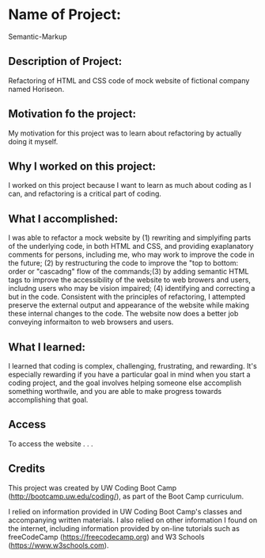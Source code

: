 # Name of Project:

Semantic-Markup

## Description of Project:

Refactoring of HTML and CSS code of mock website of fictional company named Horiseon.

## Motivation fo the project:

My motivation for this project was to learn about refactoring by actually doing it myself.

## Why I worked on this project:

I worked on this project because I want to learn as much about coding as I can, and refactoring is a critical part of coding.

## What I accomplished:

I was able to refactor a mock website by (1) rewriting and simplyifing parts of the underlying code, in both HTML and CSS, and providing exaplanatory comments for persons, including me, who may work to improve the code in the future; (2) by restructuring the code to improve the "top to bottom: order or "cascadng" flow of the commands;(3) by adding semantic HTML tags to improve the accessibility of the website to web browers and users, includng users who may be vision impaired; (4) identifying and correcting a but in the code.  Consistent with the principles of refactoring, I attempted preserve the external output and appearance of the website while making these internal changes to the code.  The website now does a better job conveying informaiton to web browsers and users.

## What I learned:

I learned that coding is complex, challenging, frustrating, and rewarding. It's especially rewarding if you have a particular goal in mind when you start a coding project, and the goal involves helping someone else accomplish something worthwile, and you are able to make progress towards accomplishing that goal.

## Access

To access the website . . . 

## Credits

This project was created by UW Coding Boot Camp (http://bootcamp.uw.edu/coding/), as part of the Boot Camp curriculum.

I relied on information provided in UW Coding Boot Camp's classes and accompanying written materials.  I also relied on other information I found on the internet, including information provided by on-line tutorials such as freeCodeCamp (https://freecodecamp.org) and W3 Schools (https://www.w3schools.com).

